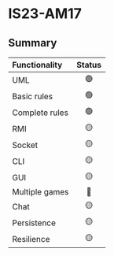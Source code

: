 # IS23-AM17

## Summary
| Functionality | Status |
|:-----------------------|:------------------------------------:|
| UML |🟢| 
| Basic rules |🟢|
| Complete rules |🟢|
| RMI |🟡|
| Socket |🟡|
| CLI |🟡|
| GUI |🟡|
| Multiple games |🔴|
| Chat |🟡|
| Persistence |🟡|
| Resilience |🟡|

